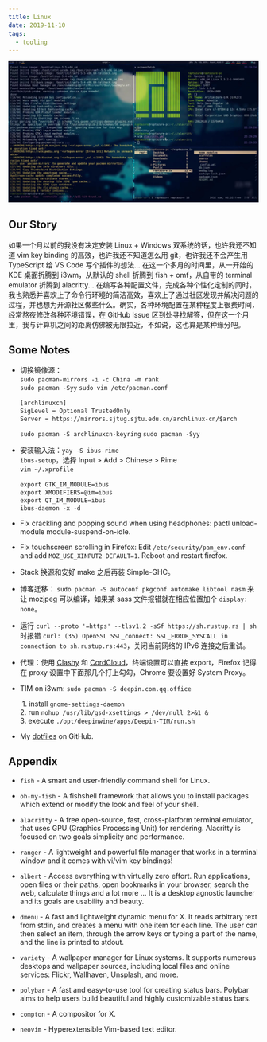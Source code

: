 ```yaml
---
title: Linux
date: 2019-11-10
tags:
  - tooling
---
```


![desktop](../images/manjaro-i3/desktop.jpeg)

## Our Story


如果一个月以前的我没有决定安装 Linux + Windows 双系统的话，也许我还不知道 vim key binding 的高效，也许我还不知道怎么用 git，也许我还不会产生用 TypeScript 给 VS Code 写个插件的想法... 在这一个多月的时间里，从一开始的 KDE 桌面折腾到 i3wm，从默认的 shell 折腾到 fish + omf，从自带的 terminal emulator 折腾到 alacritty... 在编写各种配置文件，完成各种个性化定制的同时，我也熟悉并喜欢上了命令行环境的简洁高效，喜欢上了通过社区发现并解决问题的过程，并也想为开源社区做些什么。确实，各种环境配置在某种程度上很费时间，经常熬夜修改各种环境错误，在 GitHub Issue 区到处寻找解答，但在这一个月里，我与计算机之间的距离仿佛被无限拉近，不如说，这也算是某种缘分吧。


## Some Notes

- 切换镜像源：  
  `sudo pacman-mirrors -i -c China -m rank`   
  `sudo pacman -Syy` `sudo vim /etc/pacman.conf`
  ```
  [archlinuxcn]
  SigLevel = Optional TrustedOnly
  Server = https://mirrors.sjtug.sjtu.edu.cn/archlinux-cn/$arch
  ```
  `sudo pacman -S archlinuxcn-keyring` `sudo pacman -Syy`
- 安装输入法：`yay -S ibus-rime`  
  `ibus-setup`，选择 Input > Add > Chinese > Rime  
  `vim ~/.xprofile`
  ```
  export GTK_IM_MODULE=ibus
  export XMODIFIERS=@im=ibus
  export QT_IM_MODULE=ibus
  ibus-daemon -x -d
  ```

- Fix crackling and popping sound when using headphones: pactl unload-module module-suspend-on-idle.
- Fix touchscreen scrolling in Firefox: Edit `/etc/security/pam_env.conf` and add `MOZ_USE_XINPUT2 DEFAULT=1`. Reboot and restart firefox.
- Stack 换源和安好 make 之后再装 Simple-GHC。
- 博客迁移： `sudo pacman -S autoconf pkgconf automake libtool nasm` 来让 mozjpeg 可以编译，如果某 sass 文件报错就在相应位置加个 `display: none`。
- 运行 `curl --proto '=https' --tlsv1.2 -sSf https://sh.rustup.rs | sh` 时报错 `curl: (35) OpenSSL SSL_connect: SSL_ERROR_SYSCALL in connection to sh.rustup.rs:443`，关闭当前网络的 IPv6 连接之后重试。
- 代理：使用 [Clashy](https://github.com/SpongeNobody/Clashy) 和 [CordCloud](https://www.cordcloud.site/)，终端设置可以直接 export，Firefox 记得在 proxy 设置中下面那几个打上勾勾，Chrome 要设置好 System Proxy。
- TIM on i3wm: `sudo pacman -S deepin.com.qq.office`

  ​ 1. install `gnome-settings-daemon`  
  ​ 2. run `nohup /usr/lib/gsd-xsettings > /dev/null 2>&1 &`  
  ​ 3. execute `./opt/deepinwine/apps/Deepin-TIM/run.sh`

- My [dotfiles](https://github.com/raptazure/dotfiles) on GitHub.
  
## Appendix

- `fish` - A smart and user-friendly command shell for Linux.

- `oh-my-fish` - A fishshell framework that allows you to install packages which extend or modify the look and feel of your shell.

- `alacritty` - A free open-source, fast, cross-platform terminal emulator, that uses GPU (Graphics Processing Unit) for rendering. Alacritty is focused on two goals simplicity and performance.

- `ranger` - A lightweight and powerful file manager that works in a terminal window and it comes with vi/vim key bindings!

- `albert` - Access everything with virtually zero effort. Run applications, open files or their paths, open bookmarks in your browser, search the web, calculate things and a lot more … It is a desktop agnostic launcher and its goals are usability and beauty.

- `dmenu` - A fast and lightweight dynamic menu for X. It reads arbitrary text from stdin, and creates a menu with one item for each line. The user can then select an item, through the arrow keys or typing a part of the name, and the line is printed to stdout.

- `variety` - A wallpaper manager for Linux systems. It supports numerous desktops and wallpaper sources, including local files and online services: Flickr, Wallhaven, Unsplash, and more.

- `polybar` - A fast and easy-to-use tool for creating status bars. Polybar aims to help users build beautiful and highly customizable status bars.

- `compton` - A compositor for X.

- `neovim` - Hyperextensible Vim-based text editor.
